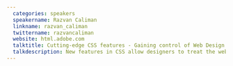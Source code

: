 ```yaml
---
  categories: speakers
  speakername: Razvan Caliman
  linkname: razvan_caliman
  twittername: razvancaliman
  website: html.adobe.com
  talktitle: Cutting-edge CSS features - Gaining control of Web Design
  talkdescription: New features in CSS allow designers to treat the web as a first-class design surface, just as they expect with other media. These features open up new design options such as - the ability to wrap and clip text around custom paths, better layout control for responsive design across different viewport sizes and the ability to blend together background images. During this talk, you will learn how CSS Shapes, CSS Regions and background blend modes can help create engaging user experiences and how to start using them now.
---
```


